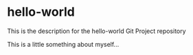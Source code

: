 hello-world
===========

This is the description for the hello-world Git Project repository

This is a little something about myself...
